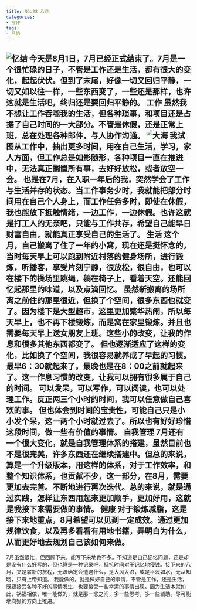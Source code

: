 ```yaml
---
title: NO.28 八月
categories:
- 写作
tags: 
- 月结 
---
```

![忆结](https://mmbiz.qpic.cn/mmbiz_jpg/0QDXOicLU8zosNuETia6bepZvGicm1BIba5jmUticaWibRy0TDGuWgTbKaiajdFNoBrcc9az5ehGP45DTVS9Lv8VMDJA/640?wx_fmt=jpeg&wxfrom=5&wx_lazy=1&wx_co=1)
今天是8月1日，7月已经正式结束了。7月是一个很忙碌的日子，不管是工作还是生活，都有很大的变化，起起伏伏。但到了末尾，好像一切又回归平静，一切又如以往一样，一些东西变了，一些还是那样，也许这就是生活吧，终归还是要回归平静的。
工作
虽然我不想让工作吞噬我的生活，但各种琐事，和项目还是占据了自己时间的一大部分。不管是休假，还是正常上班，总在处理各种邮件，与人协作沟通。
![大海](https://imgs.zhubai.love/b566b9bdfa78478e8b108008bce974da.png)
我试图从工作中，抽出更多时间，用在自己生活，学习，家人方面，但工作总是如影随形，各种项目一直在推进中，无法真正搁置所有事，去好好放松，或者放空一会。
也是在7月，在入职一年后的我，突然学会了工作与生活并存的状态。当工作事务少时，我就能把部分时间用在自己个人身上，而工作任务多时，即使在休假，我也能放下抵触情绪，一边工作，一边休假。也许这就是打工人的无奈吧，只能与工作共存，希望自己能早日财富自由，就能真正享受自己的生活了。
生活
这个月，自己搬离了住了一年的小窝，现在还是挺怀念的，当时每天早上可以跑到附近村落的健身场所，进行锻炼，听播客，享受片刻宁静，很放松，很自由，也可以在楼下的操场里跳绳，躺在椅子上，看着天空。还能回忆起那里的味道，以及点滴回忆。
虽然新搬离的场所离之前住的那里很近，但换了个空间，很多东西也就变了。因为楼下是大型超市，这里更加繁华热闹，所以每天早上，也不再下楼锻炼，而是窝在家里锻炼。并且也需要每天早上送女朋友上班。这些小的改变，让我的作息和很多其他东西都变了。
但也逐渐适应了这样的变化，比如换了个空间，我很容易就养成了早起的习惯。最早6：30就起来了，最晚也是在8：00之前就起来了。这一作息习惯的改变，让我可以拥有很多属于自己的时间。
可以发呆，可以写作，可以阅读，也可以处理工作。反正两三个小时的时间，我可以任意做自己喜欢的事。
但也体会到时间的宝贵性，可能自己只是小小发个呆，这一两个小时就过去了。所以也有好好珍惜这段时间，做一些有价值的事情。
自我管理
7月还有一个很大变化，就是自我管理体系的搭建，虽然目前也不是很完美，许多东西还在继续搭建中。但总的来说，算是一个升级版本，用这样的体系，对于工作效率，和整个知识体系，也贡献不少，这一部分，在8月，需要更加去完善。不断地进行再次迭代。总的来说，就是通过实践，怎样让东西用起来更加顺手，更加好用，这就是我接下来需要做的事情。
健康
对于锻炼减脂，这是接下来地重点，8月希望可以见到一定成效。通过更加规律饮食，以及再多看看有用地书籍，弄明白为什么，从而更好地去规划自己该如何来做。
---
7月虽然很忙，但回顾下来，能写下来地也不多。不知道是自己记忆问题，还是却是没有什么好写的，但也算是一种记录吧，抵抗时间对于记忆地侵蚀。接下来的八月，又是崭新的旅程，无法确定会遭遇什么，是大风大浪，或是平淡如水，无从知晓，只有上帝知道。
我能做的，就是做好自己的事情，不管是工作，还是生活，既要接受各种不好的事情发生，也要接受一些幸运的事情出现。因为生活本就如此，祸福相依，唯一能做的，就是那一念之间，多一些思考，多一些辅助。尽可能地向好的方向上推进。